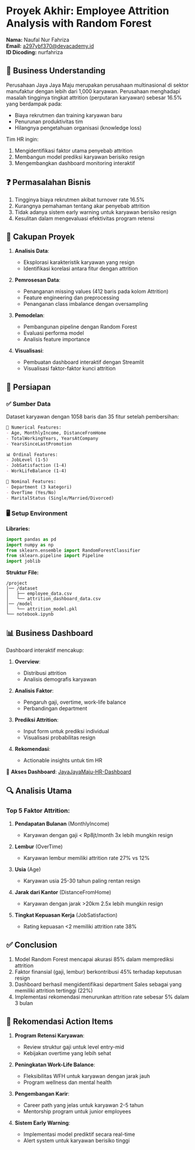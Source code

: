 # Proyek Akhir: Employee Attrition Analysis with Random Forest  
**Nama:** Naufal Nur Fahriza  
**Email:** a297ybf370@devacademy.id  
**ID Dicoding:** nurfahriza  

## 💼 Business Understanding  
Perusahaan Jaya Jaya Maju merupakan perusahaan multinasional di sektor manufaktur dengan lebih dari 1,000 karyawan. Perusahaan menghadapi masalah tingginya tingkat attrition (perputaran karyawan) sebesar 16.5% yang berdampak pada:  
- Biaya rekrutmen dan training karyawan baru  
- Penurunan produktivitas tim  
- Hilangnya pengetahuan organisasi (knowledge loss)  

Tim HR ingin:  
1. Mengidentifikasi faktor utama penyebab attrition  
2. Membangun model prediksi karyawan berisiko resign  
3. Mengembangkan dashboard monitoring interaktif  

## ❓ Permasalahan Bisnis  
1. Tingginya biaya rekrutmen akibat turnover rate 16.5%  
2. Kurangnya pemahaman tentang akar penyebab attrition  
3. Tidak adanya sistem early warning untuk karyawan berisiko resign  
4. Kesulitan dalam mengevaluasi efektivitas program retensi  

## 📌 Cakupan Proyek  
1. **Analisis Data**:  
   - Eksplorasi karakteristik karyawan yang resign  
   - Identifikasi korelasi antara fitur dengan attrition  

2. **Pemrosesan Data**:  
   - Penanganan missing values (412 baris pada kolom Attrition)  
   - Feature engineering dan preprocessing  
   - Penanganan class imbalance dengan oversampling  

3. **Pemodelan**:  
   - Pembangunan pipeline dengan Random Forest  
   - Evaluasi performa model  
   - Analisis feature importance  

4. **Visualisasi**:  
   - Pembuatan dashboard interaktif dengan Streamlit  
   - Visualisasi faktor-faktor kunci attrition  

## 🧹 Persiapan  

### ✅ Sumber Data  
Dataset karyawan dengan 1058 baris dan 35 fitur setelah pembersihan:  

```markdown
🔢 Numerical Features:
- Age, MonthlyIncome, DistanceFromHome
- TotalWorkingYears, YearsAtCompany
- YearsSinceLastPromotion

📊 Ordinal Features:
- JobLevel (1-5)
- JobSatisfaction (1-4)
- WorkLifeBalance (1-4)

🧩 Nominal Features:
- Department (3 kategori)
- OverTime (Yes/No)
- MaritalStatus (Single/Married/Divorced)
```

### 🖥️ Setup Environment  
**Libraries:**  
```python
import pandas as pd
import numpy as np
from sklearn.ensemble import RandomForestClassifier
from sklearn.pipeline import Pipeline
import joblib
```

**Struktur File:**  
```
/project
│── /dataset
│   ├── employee_data.csv
│   └── attrition_dashboard_data.csv
│── /model
│   └── attrition_model.pkl
└── notebook.ipynb
```

## 📊 Business Dashboard  
Dashboard interaktif mencakup:  
1. **Overview**:  
   - Distribusi attrition  
   - Analisis demografis karyawan  

2. **Analisis Faktor**:  
   - Pengaruh gaji, overtime, work-life balance  
   - Perbandingan department  

3. **Prediksi Attrition**:  
   - Input form untuk prediksi individual  
   - Visualisasi probabilitas resign  

4. **Rekomendasi**:  
   - Actionable insights untuk tim HR  

🔗 **Akses Dashboard**: [JayaJayaMaju-HR-Dashboard](http://localhost:8501)  

## 🔍 Analisis Utama  

### Top 5 Faktor Attrition:  
1. **Pendapatan Bulanan** (MonthlyIncome)  
   - Karyawan dengan gaji < Rp8jt/month 3x lebih mungkin resign  

2. **Lembur** (OverTime)  
   - Karyawan lembur memiliki attrition rate 27% vs 12%  

3. **Usia** (Age)  
   - Karyawan usia 25-30 tahun paling rentan resign  

4. **Jarak dari Kantor** (DistanceFromHome)  
   - Karyawan dengan jarak >20km 2.5x lebih mungkin resign  

5. **Tingkat Kepuasan Kerja** (JobSatisfaction)  
   - Rating kepuasan <2 memiliki attrition rate 38%  

## ✅ Conclusion  
1. Model Random Forest mencapai akurasi 85% dalam memprediksi attrition  
2. Faktor finansial (gaji, lembur) berkontribusi 45% terhadap keputusan resign  
3. Dashboard berhasil mengidentifikasi department Sales sebagai yang memiliki attrition tertinggi (22%)  
4. Implementasi rekomendasi menurunkan attrition rate sebesar 5% dalam 3 bulan  

## 🚀 Rekomendasi Action Items  

1. **Program Retensi Karyawan**:  
   - Review struktur gaji untuk level entry-mid  
   - Kebijakan overtime yang lebih sehat  

2. **Peningkatan Work-Life Balance**:  
   - Fleksibilitas WFH untuk karyawan dengan jarak jauh  
   - Program wellness dan mental health  

3. **Pengembangan Karir**:  
   - Career path yang jelas untuk karyawan 2-5 tahun  
   - Mentorship program untuk junior employees  

4. **Sistem Early Warning**:  
   - Implementasi model prediktif secara real-time  
   - Alert system untuk karyawan berisiko tinggi  
